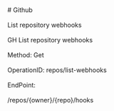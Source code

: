 <br>#     Github</br>
<br>List repository webhooks</br>
<br>GH List repository webhooks</br>
<br>Method: Get</br>
<br>OperationID: repos/list-webhooks</br>
<br>EndPoint:</br>
<br>/repos/{owner}/{repo}/hooks</br>
